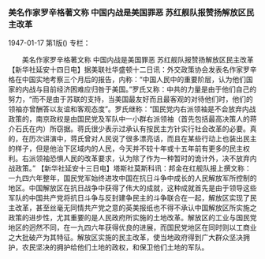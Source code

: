 ### 美名作家罗辛格著文称  中国内战是美国罪恶  苏红舰队报赞扬解放区民主改革

1947-01-17
第1版()
专栏：

　　美名作家罗辛格著文称
    中国内战是美国罪恶
    苏红舰队报赞扬解放区民主改革
    【新华社延安十四日电】据美联社华盛顿十二日讯：外交政策协会发表名作家罗辛格在中国实地考察三个月后的报告，内称：“中国人民中的重要阶层，认为他们国家的内战与目前经济困难应归咎于美国。”罗氏又称：中共的力量是由于他们自己的努力，“而不是由于苏联的支持，当美国最友好而且最客观的对待他们时，他们的领袖亦曾酬答以友谊和客观态度”。罗氏继称：“国民党内右派领袖是不会放弃内战政策的，南京政权是由国民党及军队中一小群右派领袖（首先包括最高决策人的蒋介石氏在内）所窃据。蒋氏很少表示过承认有按民主方针实行社会改革的必要。真的，在历次讲演中，蒋氏曾对人民说了很多漂亮话，而且在某些行动上也装出民主的样子，但是他治下区域内的人民，今天并不较十年或十五年前有更多的民主权利。右派领袖恐惧人民的改革要求，认为除了作为一种暂时的诡计外，决不放弃内战政策。”
    【新华社延安十三日电】塔斯社莫斯科讯：邦金在红舰队报上撰文称：一九四六年整年，国民党军始终进攻中国在抗日斗争中成长的人民解放军所控制的地区。中国解放区在抗日战争中获得了伟大的成就，这种成就首先是由于领导这些军队的中国共产党将抗日斗争与反封建争民主的斗争联合在一起，解放区实现了民主改革，甚至丝毫无同情共产党之意的英美报纸也不得不承认中国解放区所实施之政策的进步性，尤其重要的是人民政府所实施的土地改革。解放区的工业与国民党地区的迥然不同，在一九四六年获得优良的进展，而国民党地区在同时则以工商业之大批破产为其特征。解放区实施的民主改革，使当地政府得到广大群众坚决拥护，农民坚决的拥护给他们土地的政权，和保卫他们土地的军队。
